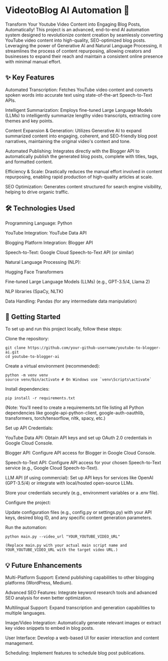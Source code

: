 # VideotoBlog AI Automation 🚀
Transform Your Youtube Video Content into Engaging Blog Posts, Automatically!
This project is an advanced, end-to-end AI automation system designed to revolutionize content creation by seamlessly converting YouTube video content into high-quality, SEO-optimized blog posts. Leveraging the power of Generative AI and Natural Language Processing, it streamlines the process of content repurposing, allowing creators and businesses to expand their reach and maintain a consistent online presence with minimal manual effort.

## ✨ Key Features
Automated Transcription: Fetches YouTube video content and converts spoken words into accurate text using state-of-the-art Speech-to-Text APIs.

Intelligent Summarization: Employs fine-tuned Large Language Models (LLMs) to intelligently summarize lengthy video transcripts, extracting core themes and key points.

Content Expansion & Generation: Utilizes Generative AI to expand summarized content into engaging, coherent, and SEO-friendly blog post narratives, maintaining the original video's context and tone.

Automated Publishing: Integrates directly with the Blogger API to automatically publish the generated blog posts, complete with titles, tags, and formatted content.

Efficiency & Scale: Drastically reduces the manual effort involved in content repurposing, enabling rapid production of high-quality articles at scale.

SEO Optimization: Generates content structured for search engine visibility, helping to drive organic traffic.

## 🛠️ Technologies Used
Programming Language: Python

YouTube Integration: YouTube Data API

Blogging Platform Integration: Blogger API

Speech-to-Text: Google Cloud Speech-to-Text API (or similar)

Natural Language Processing (NLP):

Hugging Face Transformers

Fine-tuned Large Language Models (LLMs) (e.g., GPT-3.5/4, Llama 2)

NLP libraries (SpaCy, NLTK)

Data Handling: Pandas (for any intermediate data manipulation)

## 🚀 Getting Started
To set up and run this project locally, follow these steps:

Clone the repository:

    git clone https://github.com/your-github-username/youtube-to-blogger-ai.git
    cd youtube-to-blogger-ai

Create a virtual environment (recommended):

    python -m venv venv
    source venv/bin/activate # On Windows use `venv\Scripts\activate`

Install dependencies:

    pip install -r requirements.txt

(Note: You'll need to create a requirements.txt file listing all Python dependencies like google-api-python-client, google-auth-oauthlib, transformers, torch/tensorflow, nltk, spacy, etc.)

Set up API Credentials:

YouTube Data API: Obtain API keys and set up OAuth 2.0 credentials in Google Cloud Console.

Blogger API: Configure API access for Blogger in Google Cloud Console.

Speech-to-Text API: Configure API access for your chosen Speech-to-Text service (e.g., Google Cloud Speech-to-Text).

LLM API (if using commercial): Set up API keys for services like OpenAI (GPT-3.5/4) or integrate with local/hosted open-source LLMs.

Store your credentials securely (e.g., environment variables or a .env file).

Configure the project:

Update configuration files (e.g., config.py or settings.py) with your API keys, desired blog ID, and any specific content generation parameters.

Run the automation:

    python main.py --video_url "YOUR_YOUTUBE_VIDEO_URL"

    (Replace main.py with your actual main script name and YOUR_YOUTUBE_VIDEO_URL with the target video URL.)

## 💡 Future Enhancements
Multi-Platform Support: Extend publishing capabilities to other blogging platforms (WordPress, Medium).

Advanced SEO Features: Integrate keyword research tools and advanced SEO analysis for even better optimization.

Multilingual Support: Expand transcription and generation capabilities to multiple languages.

Image/Video Integration: Automatically generate relevant images or extract key video snippets to embed in blog posts.

User Interface: Develop a web-based UI for easier interaction and content management.

Scheduling: Implement features to schedule blog post publications.


